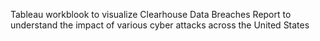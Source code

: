 Tableau workblook to visualize Clearhouse Data Breaches Report to understand the impact of various cyber attacks across the United States
